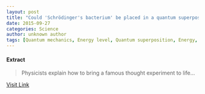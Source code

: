 ```yaml
---
layout: post
title: "Could 'Schrödinger's bacterium' be placed in a quantum superposition?"
date: 2015-09-27
categories: Science
author: unknown author
tags: [Quantum mechanics, Energy level, Quantum superposition, Energy, Electron, Laser, Oscillation, Temperature, Superconductivity, Optics, Schrdingers cat, Condensed matter physics, Mechanical engineering, Physical chemistry, Particle physics, Modern physics, Solid state engineering, Materials science, Chemistry, Physical sciences, Mechanics, Applied and interdisciplinary physics, Physics, Theoretical physics]
---
```





#### Extract
>Physicists explain how to bring a famous thought experiment to life...



[Visit Link](http://physicsworld.com/cws/article/news/2015/sep/21/could-schrodingers-bacterium-be-placed-in-a-quantum-superposition)


